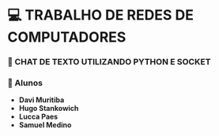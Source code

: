 # 💻 TRABALHO DE REDES DE COMPUTADORES  

### 💬 CHAT DE TEXTO UTILIZANDO PYTHON E SOCKET

### 👥 Alunos
- **Davi Muritiba**
- **Hugo Stankowich**
- **Lucca Paes**
- **Samuel Medino**